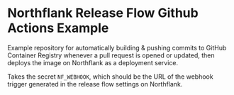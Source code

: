 # Northflank Release Flow Github Actions Example

Example repository for automatically building & pushing commits to GitHub Container Registry whenever a pull request is opened or updated, then deploys the image on Northflank as a deployment service.

Takes the secret `NF_WEBHOOK`, which should be the URL of the webhook trigger generated in the release flow settings on Northflank.
